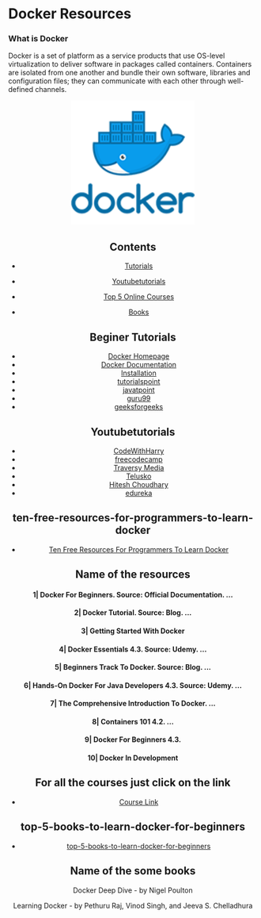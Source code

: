 # Docker Resources
### What is Docker
Docker is a set of platform as a service products that use OS-level virtualization to deliver software in packages called containers. Containers are isolated from one another and bundle their own software, libraries and configuration files; they can communicate with each other through well-defined channels. 

<div align="center">
	<code><img height="250" src="https://raw.githubusercontent.com/github/explore/80688e429a7d4ef2fca1e82350fe8e3517d3494d/topics/docker/docker.png"></code>
</div>
<div align="center">

## Contents

- [Tutorials](#beginer-tutorials)<br/> 

- [ Youtubetutorials](#beginer-tutorials)<br/> 

- [Top 5 Online Courses](#beginer-tutorials)<br/> 

- [Books](#beginer-tutorials)<br/> 

## Beginer Tutorials

- [Docker Homepage ](https://www.docker.com/)
- [Docker Documentation](https://docs.docker.com/)
- [Installation](https://docs.docker.com/get-docker/)
- [tutorialspoint](https://www.tutorialspoint.com/docker/index.htm)
- [javatpoint](https://www.javatpoint.com/docker-tutorial)
- [guru99](https://www.guru99.com/docker-tutorial.html)
- [geeksforgeeks](https://www.geeksforgeeks.org/introduction-to-docker/)

## Youtubetutorials
- [CodeWithHarry](https://www.youtube.com/watch?v=Gw2Jrid4SaQ&t=4649s)
- [freecodecamp](https://www.youtube.com/watch?v=fqMOX6JJhGo) 
- [Traversy Media](https://www.youtube.com/watch?v=Kyx2PsuwomE&t=3s)
- [Telusko](https://www.youtube.com/watch?v=u-YWtdbpEhQ)
- [Hitesh Choudhary](https://www.youtube.com/playlist?list=PLRAV69dS1uWTJLvDP4Veld5F05rJAmOcp)
- [edureka](https://www.youtube.com/watch?v=RSIstPUiEjY)

## ten-free-resources-for-programmers-to-learn-docker
- [Ten Free Resources For Programmers To Learn Docker](https://analyticsindiamag.com/ten-free-resources-for-programmers-to-learn-docker/)

## Name of the resources
#### 1| Docker For Beginners. Source: Official Documentation. ...

#### 2| Docker Tutorial. Source: Blog. ...

#### 3| Getting Started With Docker

#### 4| Docker Essentials 4.3. Source: Udemy. ...

#### 5| Beginners Track To Docker. Source: Blog. ...

#### 6| Hands-On Docker For Java Developers 4.3. Source: Udemy. ...

#### 7| The Comprehensive Introduction To Docker. ...

#### 8| Containers 101 4.2. ...

#### 9| Docker For Beginners 4.3.

#### 10| Docker In Development

## For all the courses just click on the link
- [Course Link](https://analyticsindiamag.com/ten-free-resources-for-programmers-to-learn-docker/)

## top-5-books-to-learn-docker-for-beginners
- [top-5-books-to-learn-docker-for-beginners](https://javarevisited.blogspot.com/2020/04/top-5-books-to-learn-docker-for-beginners.html#axzz6hKA1pa8D)

## Name of the some books
 Docker Deep Dive - by Nigel Poulton
 
 Learning Docker - by Pethuru Raj, Vinod Singh, and Jeeva S. Chelladhura


